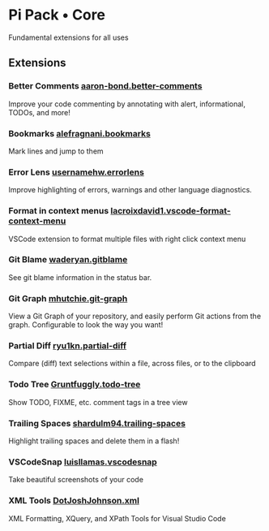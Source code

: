 # Pi Pack • Core

Fundamental extensions for all uses

## Extensions

### Better Comments [aaron-bond.better-comments](https://marketplace.visualstudio.com/items?itemName=aaron-bond.better-comments)

Improve your code commenting by annotating with alert, informational, TODOs, and more!

### Bookmarks [alefragnani.bookmarks](https://marketplace.visualstudio.com/items?itemName=alefragnani.bookmarks)

Mark lines and jump to them

### Error Lens [usernamehw.errorlens](https://marketplace.visualstudio.com/items?itemName=usernamehw.errorlens)

Improve highlighting of errors, warnings and other language diagnostics.

### Format in context menus [lacroixdavid1.vscode-format-context-menu](https://marketplace.visualstudio.com/items?itemName=lacroixdavid1.vscode-format-context-menu)

VSCode extension to format multiple files with right click context menu

### Git Blame [waderyan.gitblame](https://marketplace.visualstudio.com/items?itemName=waderyan.gitblame)

See git blame information in the status bar.

### Git Graph [mhutchie.git-graph](https://marketplace.visualstudio.com/items?itemName=mhutchie.git-graph)

View a Git Graph of your repository, and easily perform Git actions from the graph. Configurable to look the way you want!

### Partial Diff [ryu1kn.partial-diff](https://marketplace.visualstudio.com/items?itemName=ryu1kn.partial-diff)

Compare (diff) text selections within a file, across files, or to the clipboard

### Todo Tree [Gruntfuggly.todo-tree](https://marketplace.visualstudio.com/items?itemName=Gruntfuggly.todo-tree)

Show TODO, FIXME, etc. comment tags in a tree view

### Trailing Spaces [shardulm94.trailing-spaces](https://marketplace.visualstudio.com/items?itemName=shardulm94.trailing-spaces)

Highlight trailing spaces and delete them in a flash!

### VSCodeSnap [luisllamas.vscodesnap](https://marketplace.visualstudio.com/items?itemName=luisllamas.vscodesnap)

Take beautiful screenshots of your code

### XML Tools [DotJoshJohnson.xml](https://marketplace.visualstudio.com/items?itemName=DotJoshJohnson.xml)

XML Formatting, XQuery, and XPath Tools for Visual Studio Code
